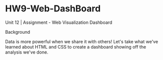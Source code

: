 # HW9-Web-DashBoard
Unit 12 | Assignment - Web Visualization Dashboard 

Background

Data is more powerful when we share it with others! 
Let's take what we've learned about HTML and CSS to create a dashboard 
showing off the analysis we've done.
